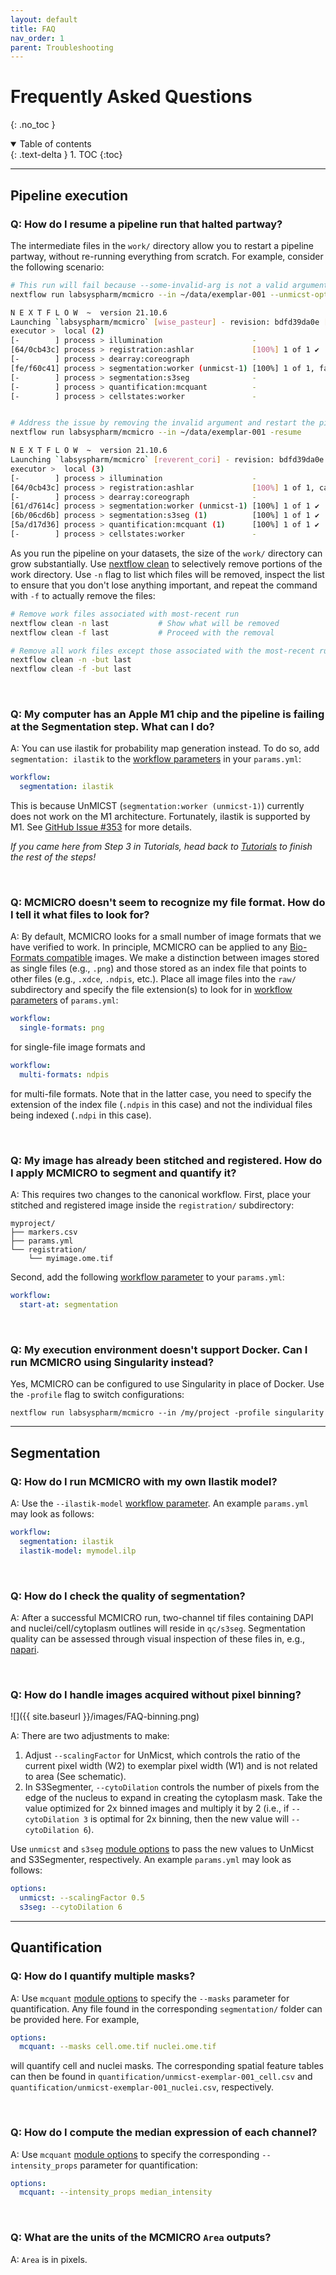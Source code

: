 ```yaml
---
layout: default
title: FAQ
nav_order: 1
parent: Troubleshooting
---
```


# Frequently Asked Questions

{: .no_toc }

<details open markdown="block">
  <summary>
    Table of contents
  </summary>
  {: .text-delta }
1. TOC
{:toc}
</details>

---

## Pipeline execution

### Q: How do I resume a pipeline run that halted partway?

The intermediate files in the `work/` directory allow you to restart a pipeline partway, without re-running everything from scratch. For example, consider the following scenario:

``` bash
# This run will fail because --some-invalid-arg is not a valid argument for UnMicst
nextflow run labsyspharm/mcmicro --in ~/data/exemplar-001 --unmicst-opts '--some-invalid-arg'

N E X T F L O W  ~  version 21.10.6
Launching `labsyspharm/mcmicro` [wise_pasteur] - revision: bdfd39da0e [master]
executor >  local (2)
[-        ] process > illumination                    -
[64/0cb43c] process > registration:ashlar             [100%] 1 of 1 ✔
[-        ] process > dearray:coreograph              -
[fe/f60c41] process > segmentation:worker (unmicst-1) [100%] 1 of 1, failed: 1 ✘
[-        ] process > segmentation:s3seg              -
[-        ] process > quantification:mcquant          -
[-        ] process > cellstates:worker               -


# Address the issue by removing the invalid argument and restart the pipeline with -resume
nextflow run labsyspharm/mcmicro --in ~/data/exemplar-001 -resume

N E X T F L O W  ~  version 21.10.6
Launching `labsyspharm/mcmicro` [reverent_cori] - revision: bdfd39da0e [master]
executor >  local (3)
[-        ] process > illumination                    -
[64/0cb43c] process > registration:ashlar             [100%] 1 of 1, cached: 1 ✔  # <-- NOTE: Cached
[-        ] process > dearray:coreograph              -
[61/d7614c] process > segmentation:worker (unmicst-1) [100%] 1 of 1 ✔
[6b/06cd6b] process > segmentation:s3seg (1)          [100%] 1 of 1 ✔
[5a/d17d36] process > quantification:mcquant (1)      [100%] 1 of 1 ✔
[-        ] process > cellstates:worker               -
```

As you run the pipeline on your datasets, the size of the `work/` directory can grow substantially. Use [nextflow clean](https://github.com/nextflow-io/nextflow/blob/cli-docs/docs/cli.rst#clean) to selectively remove portions of the work directory. Use `-n` flag to list which files will be removed, inspect the list to ensure that you don't lose anything important, and repeat the command with `-f` to actually remove the files:

``` bash
# Remove work files associated with most-recent run
nextflow clean -n last           # Show what will be removed
nextflow clean -f last           # Proceed with the removal

# Remove all work files except those associated with the most-recent run
nextflow clean -n -but last
nextflow clean -f -but last
```

<br>

### Q: My computer has an Apple M1 chip and the pipeline is failing at the Segmentation step. What can I do?

A: You can use ilastik for probability map generation instead. To do so, add `segmentation: ilastik` to the [workflow parameters]({{site.baseurl}}/parameters/) in your `params.yml`:

``` yaml
workflow:
  segmentation: ilastik
```

This is because UnMICST (`segmentation:worker (unmicst-1)`) currently does not work on the M1 architecture. Fortunately, ilastik is supported by M1. See [GitHub Issue #353](https://github.com/labsyspharm/mcmicro/issues/353) for more details.

*If you came here from Step 3 in Tutorials, head back to [Tutorials](../tutorial/tutorial.html) to finish the rest of the steps!*

<br>

### Q: MCMICRO doesn't seem to recognize my file format. How do I tell it what files to look for?

A: By default, MCMICRO looks for a small number of image formats that we have verified to work. In principle, MCMICRO can be applied to any [Bio-Formats compatible](https://docs.openmicroscopy.org/bio-formats/6.0.1/supported-formats.html) images. We make a distinction between images stored as single files (e.g., `.png`) and those stored as an index file that points to other files (e.g., `.xdce`, `.ndpis`, etc.). Place all image files into the `raw/` subdirectory and specify the file extension(s) to look for in [workflow parameters]({{site.baseurl}}/parameters/) of `params.yml`:

``` yaml
workflow:
  single-formats: png
```

for single-file image formats and

``` yaml
workflow:
  multi-formats: ndpis
```

for multi-file formats. Note that in the latter case, you need to specify the extension of the index file (`.ndpis` in this case) and not the individual files being indexed (`.ndpi` in this case).

<br>

### Q: My image has already been stitched and registered. How do I apply MCMICRO to segment and quantify it?

A: This requires two changes to the canonical workflow. First, place your stitched and registered image inside the `registration/` subdirectory:
```
myproject/
├── markers.csv
├── params.yml
└── registration/
    └── myimage.ome.tif
```

Second, add the following [workflow parameter]({{site.baseurl}}/parameters/workflow.html#start-at) to your `params.yml`:
``` yaml
workflow:
  start-at: segmentation
```

<br>

### Q: My execution environment doesn't support Docker. Can I run MCMICRO using Singularity instead?

Yes, MCMICRO can be configured to use Singularity in place of Docker. Use the `-profile` flag to switch configurations:

```
nextflow run labsyspharm/mcmicro --in /my/project -profile singularity
```

---

## Segmentation

### Q: How do I run MCMICRO with my own Ilastik model?

A: Use the `--ilastik-model` [workflow parameter]({{site.baseurl}}/parameters/). An example `params.yml` may look as follows:

``` yaml
workflow:
  segmentation: ilastik
  ilastik-model: mymodel.ilp
```

<br>

### Q: How do I check the quality of segmentation?

A: After a successful MCMICRO run, two-channel tif files containing DAPI and nuclei/cell/cytoplasm outlines will reside in `qc/s3seg`. Segmentation quality can be assessed through visual inspection of these files in, e.g., [napari](https://napari.org/).

<br>

### Q: How do I handle images acquired without pixel binning?

![]({{ site.baseurl }}/images/FAQ-binning.png)

A: There are two adjustments to make:

1. Adjust `--scalingFactor` for UnMicst, which controls the ratio of the current pixel width (W2) to exemplar pixel width (W1) and is not related to area (See schematic).
1. In S3Segmenter, `--cytoDilation` controls the number of pixels from the edge of the nucleus to expand in creating the cytoplasm mask. Take the value optimized for 2x binned images and multiply it by 2 (i.e., if `--cytoDilation 3` is optimal for 2x binning, then the new value will `--cytoDilation 6`).

Use `unmicst` and `s3seg` [module options]({{site.baseurl}}/parameters/) to pass the new values to UnMicst and S3Segmenter, respectively. An example `params.yml` may look as follows:

``` yaml
options:
  unmicst: --scalingFactor 0.5
  s3seg: --cytoDilation 6
```

---

## Quantification

### Q: How do I quantify multiple masks?

A: Use `mcquant` [module options]({{site.baseurl}}/parameters/) to specify the `--masks` parameter for quantification. Any file found in the corresponding `segmentation/` folder can be provided here. For example,

``` yaml
options:
  mcquant: --masks cell.ome.tif nuclei.ome.tif
```

will quantify cell and nuclei masks. The corresponding spatial feature tables can then be found in `quantification/unmicst-exemplar-001_cell.csv` and `quantification/unmicst-exemplar-001_nuclei.csv`, respectively.

<br>

### Q: How do I compute the median expression of each channel?

A: Use `mcquant` [module options]({{site.baseurl}}/parameters/) to specify the corresponding `--intensity_props` parameter for quantification:

``` yaml
options:
  mcquant: --intensity_props median_intensity
```

<br>

### Q: What are the units of the MCMICRO `Area` outputs?

A: `Area` is in pixels.